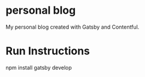 # personal blog
My personal blog created with Gatsby and Contentful.

# Run Instructions
npm install
gatsby develop
